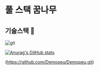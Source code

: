 # 풀 스택 꿈나무 <h6>
## 기술스택 👺
![git](https://img.shields.io/badge/-Git-F05032?style=for-the-badge&logo=git&logoColor=ffffff)


[![Anurag's GitHub stats](https://github-readme-stats.vercel.app/api?username=Demopeu)](https://github.com/anuraghazra/github-readme-stats)

(https://github.com/Demopeu/Demopeu.git)
